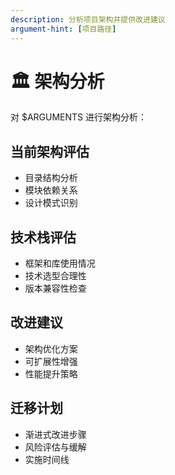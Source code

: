```yaml
---
description: 分析项目架构并提供改进建议
argument-hint: [项目路径]
---
```


# 🏛️ 架构分析

对 $ARGUMENTS 进行架构分析：

## 当前架构评估
- 目录结构分析
- 模块依赖关系
- 设计模式识别

## 技术栈评估
- 框架和库使用情况
- 技术选型合理性
- 版本兼容性检查

## 改进建议
- 架构优化方案
- 可扩展性增强
- 性能提升策略

## 迁移计划
- 渐进式改进步骤
- 风险评估与缓解
- 实施时间线